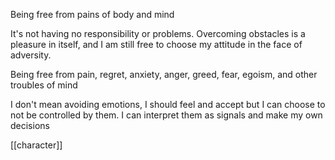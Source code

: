 ---
---

Being free from pains of body and mind

It's not having no responsibility or problems. Overcoming obstacles is a pleasure in itself, and I am still free to choose my attitude in the face of adversity.  

Being free from pain, regret, anxiety, anger, greed, fear, egoism, and other troubles of mind

I don't mean avoiding emotions, I should feel and accept but I can choose to not be controlled by them. I can interpret them as signals and make my own decisions

[[character]]

